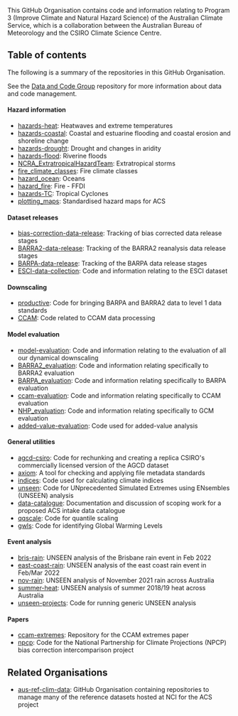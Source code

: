 This GitHub Organisation contains code and information relating to
Program 3 (Improve Climate and Natural Hazard Science) of the Australian Climate Service,
which is a collaboration between the Australian Bureau of Meteorology and the CSIRO Climate Science Centre.

## Table of contents

The following is a summary of the repositories in this GitHub Organisation.

See the [Data and Code Group](https://github.com/AusClimateService/data-code-group)
repository for more information about data and code management.

#### Hazard information

- [hazards-heat](https://github.com/AusClimateService/hazards-heat): Heatwaves and extreme temperatures
- [hazards-coastal](https://github.com/AusClimateService/hazards-coastal): Coastal and estuarine flooding and coastal erosion and shoreline change
- [hazards-drought](https://github.com/AusClimateService/hazards-drought): Drought and changes in aridity
- [hazards-flood](https://github.com/AusClimateService/hazard-flood): Riverine floods
- [NCRA_ExtratropicalHazardTeam](https://github.com/AusClimateService/NCRA_ExtratropicalHazardTeam): Extratropical storms
- [fire_climate_classes](https://github.com/AusClimateService/fire_climate_classes): Fire climate classes
- [hazard_ocean](https://github.com/AusClimateService/hazard_ocean): Oceans
- [hazard_fire](https://github.com/AusClimateService/hazard_fire): Fire - FFDI
- [hazards-TC](https://github.com/AusClimateService/hazards-TC): Tropical Cyclones
- [plotting_maps](https://github.com/AusClimateService/plotting_maps): Standardised hazard maps for ACS

#### Dataset releases

- [bias-correction-data-release](https://github.com/AusClimateService/bias-correction-data-release): Tracking of bias corrected data release stages
- [BARRA2-data-release](https://github.com/AusClimateService/BARRA2-data-release): Tracking of the BARRA2 reanalysis data release stages
- [BARPA-data-release](https://github.com/AusClimateService/BARPA-data-release): Tracking of the BARPA data release stages
- [ESCI-data-collection](https://github.com/AusClimateService/ESCI-data-collection): Code and information relating to the ESCI dataset

#### Downscaling

- [productive](https://github.com/AusClimateService/productive): Code for bringing BARPA and BARRA2 data to level 1 data standards
- [CCAM](https://github.com/AusClimateService/CCAM): Code related to CCAM data processing

#### Model evaluation

- [model-evaluation](https://github.com/AusClimateService/model-evaluation): Code and information relating to the evaluation of all our dynamical downscaling
- [BARRA2_evaluation](https://github.com/AusClimateService/BARRA2_evaluation): Code and information relating specifically to BARRA2 evaluation
- [BARPA_evaluation](https://github.com/AusClimateService/BARPA_evaluation): Code and information relating specifically to BARPA evaluation
- [ccam-evaluation](https://github.com/AusClimateService/ccam-evaluation): Code and information relating specifically to CCAM evaluation
- [NHP_evaluation](https://github.com/AusClimateService/NHP_evaluation): Code and information relating specifically to GCM evaluation
- [added-value-evaluation](https://github.com/AusClimateService/added-value-evaluation): Code used for added-value analysis

#### General utilities

- [agcd-csiro](https://github.com/AusClimateService/agcd-csiro): Code for rechunking and creating a replica CSIRO's commercially licensed version of the AGCD dataset
- [axiom](https://github.com/AusClimateService/axiom): A tool for checking and applying file metadata standards
- [indices](https://github.com/AusClimateService/indices): Code used for calculating climate indices
- [unseen](https://github.com/AusClimateService/unseen): Code for UNprecedented Simulated Extremes using ENsembles (UNSEEN) analysis
- [data-catalogue](https://github.com/AusClimateService/data-catalogue): Documentation and discussion of scoping work for a proposed ACS intake data catalogue
- [qqscale](https://github.com/AusClimateService/qqscale): Code for quantile scaling
- [gwls](https://github.com/AusClimateService/gwls): Code for identifying Global Warming Levels

#### Event analysis

- [bris-rain](https://github.com/AusClimateService/bris-rain): UNSEEN analysis of the Brisbane rain event in Feb 2022
- [east-coast-rain](https://github.com/AusClimateService/east-coast-rain): UNSEEN analysis of the east coast rain event in Feb/Mar 2022 
- [nov-rain](https://github.com/AusClimateService/nov-rain): UNSEEN analysis of November 2021 rain across Australia 
- [summer-heat](https://github.com/AusClimateService/summer-heat): UNSEEN analysis of summer 2018/19 heat across Australia
- [unseen-projects](https://github.com/AusClimateService/unseen-projects): Code for running generic UNSEEN analysis

#### Papers

- [ccam-extremes](https://github.com/AusClimateService/ccam-extremes): Repository for the CCAM extremes paper
- [npcp](https://github.com/AusClimateService/npcp): Code for the National Partnership for Climate Projections (NPCP) bias correction intercomparison project


## Related Organisations

- [aus-ref-clim-data](https://github.com/aus-ref-clim-data-nci): GitHub Organisation containing repositories to manage many of the reference datasets hosted at NCI for the ACS project
